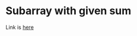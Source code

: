# Subarray with given sum
Link is [here](https://practice.geeksforgeeks.org/problems/subarray-with-given-sum/0)